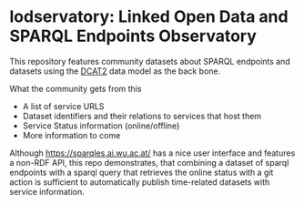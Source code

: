 # lodservatory: Linked Open Data and SPARQL Endpoints Observatory

This repository features community datasets about SPARQL endpoints and datasets using the [DCAT2](https://www.w3.org/TR/vocab-dcat-2/) data model as the back bone.

What the community gets from this

* A list of service URLS
* Dataset identifiers and their relations to services that host them
* Service Status information (online/offline)
* More information to come

Although https://sparqles.ai.wu.ac.at/ has a nice user interface and features a non-RDF API, this repo demonstrates, that combining a dataset of sparql endpoints with a sparql query that retrieves the online status with a git action is sufficient to automatically publish time-related datasets with service information.
